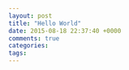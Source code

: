 ```yaml
---
layout: post
title: "Hello World"
date: 2015-08-18 22:37:40 +0000
comments: true
categories: 
tags: 
---
```

